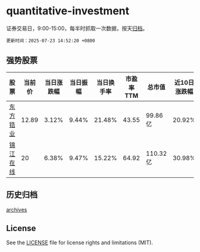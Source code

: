 # quantitative-investment

证券交易日，9:00-15:00，每半时抓取一次数据，按天[归档](archives)。

`更新时间：2025-07-23 14:52:20 +0800`

## 强势股票

|股票|当前价|当日涨跌幅|当日振幅|当日换手率|市盈率TTM|总市值|近10日涨跌幅|
|----|----|----|----|----|----|----|----|
|[东方锆业](https://xueqiu.com/S/SZ002167)|12.89|3.12%|9.44%|21.48%|43.55|99.86亿|20.92%|
|[锦江在线](https://xueqiu.com/S/SH600650)|20|6.38%|9.47%|15.22%|64.92|110.32亿|30.98%|

## 历史归档

[archives](archives)

## License

See the [LICENSE](LICENSE) file for license rights and limitations (MIT).